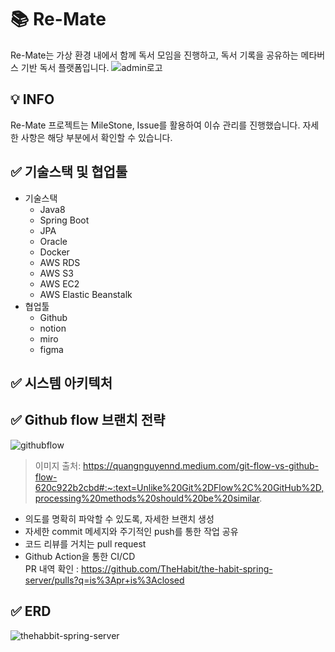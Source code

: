# 📚 Re-Mate
Re-Mate는 가상 환경 내에서 함께 독서 모임을 진행하고, 독서 기록을 공유하는 메타버스 기반 독서 플랫폼입니다.
![admin로고](https://user-images.githubusercontent.com/85207194/204474472-239ac19f-1047-48d7-8a9b-5be072ba8787.png)


## 💡 INFO
Re-Mate 프로젝트는 MileStone, Issue를 활용하여 이슈 관리를 진행했습니다. 자세한 사항은 해당 부분에서 확인할 수 있습니다.

## ✅ 기술스택 및 협업툴
+ 기술스택
  + Java8
  + Spring Boot
  + JPA
  + Oracle
  + Docker
  + AWS RDS
  + AWS S3
  + AWS EC2
  + AWS Elastic Beanstalk
+ 협업툴
  + Github
  + notion
  + miro
  + figma
## ✅ 시스템 아키텍처 
  

## ✅ Github flow 브랜치 전략
![githubflow](https://user-images.githubusercontent.com/85207194/204445038-50e832b9-7440-47a9-9778-8b17d1c616c5.png)
> 이미지 출처: https://quangnguyennd.medium.com/git-flow-vs-github-flow-620c922b2cbd#:~:text=Unlike%20Git%2DFlow%2C%20GitHub%2D,processing%20methods%20should%20be%20similar. 
+ 의도를 명확히 파악할 수 있도록, 자세한 브랜치 생성
+ 자세한 commit 메세지와 주기적인 push를 통한 작업 공유
+ 코드 리뷰를 거치는 pull request
+ Github Action을 통한 CI/CD  
PR 내역 확인 : https://github.com/TheHabit/the-habit-spring-server/pulls?q=is%3Apr+is%3Aclosed

## ✅ ERD
![thehabbit-spring-server](https://user-images.githubusercontent.com/85207194/204455530-f452e0da-f612-4269-8d17-0a3771024d45.png)
